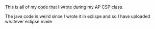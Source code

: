 This is all of my code that I wrote during my AP CSP class.

The java code is weird since I wrote it in eclispe and so I have uploaded whatever eclipse made
